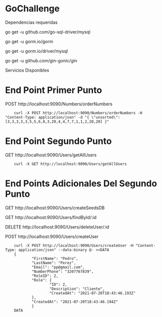 # GoChallenge

Dependencias requeridas

go get -u github.com/go-sql-driver/mysql

go get -u gorm.io/gorm

go get -u gorm.io/driver/mysql

go get -u github.com/gin-gonic/gin

Servicios Disponibles



# End Point Primer Punto

POST
http://localhost:9090/Numbers/orderNumbers

        curl -X POST http://localhost:9090/Numbers/orderNumbers -H "Content-Type: application/json" -d "{ \"unsorted\": [3,3,3,3,3,5,5,6,8,3,20,4,4,7,7,1,1,2,20,20] }"



# End Point Segundo Punto

GET
http://localhost:9090/Users/getAllUsers

        curl -X GET http://localhost:9090/Users/getAllUsers 
        
# End Points Adicionales Del Segundo Punto

GET
http://localhost:9090/Users/createSeedsDB

GET
http://localhost:9090/Users/findById/:id

DELETE
http://localhost:9090/Users/deleteUser/:id

POST
http://localhost:9090/Users/createUser

        curl -X POST http://localhost:9090/Users/createUser -H "Content-Type: application/json" --data-binary @- <<DATA
        {
                "FirstName": "Pedro",
                "LastName": "Perez",
                "Email": "pp@gmail.com",
                "NumberPhone": "3207767839",
                "RoleID": 2,
                "Role": {
                        "ID": 2,
                        "Description": "Cliente",
                        "CreatedAt": "2021-07-20T18:43:46.193Z"
                },
                "CreatedAt": "2021-07-20T18:43:46.194Z"
                }
        DATA
